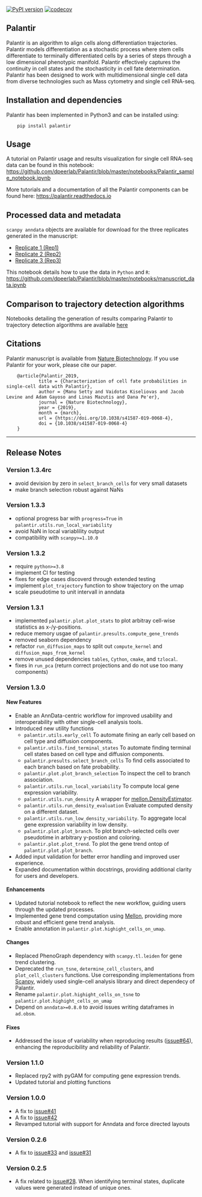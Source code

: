 [![PyPI version](https://badge.fury.io/py/palantir.svg)](https://badge.fury.io/py/palantir)
[![codecov](https://codecov.io/github/settylab/Palantir/graph/badge.svg?token=KJTEY76FTK)](https://codecov.io/github/settylab/Palantir)

Palantir
------

Palantir is an algorithm to align cells along differentiation trajectories. Palantir models differentiation as a stochastic process where stem cells differentiate to terminally differentiated cells by a series of steps through a low dimensional phenotypic manifold. Palantir effectively captures the continuity in cell states and the stochasticity in cell fate determination. Palantir has been designed to work with multidimensional single cell data from diverse technologies such as Mass cytometry and single cell RNA-seq.


## Installation and dependencies
Palantir has been implemented in Python3 and can be installed using:

        pip install palantir


## Usage

A tutorial on Palantir usage and results visualization for single cell RNA-seq
data can be found in this notebook:
https://github.com/dpeerlab/Palantir/blob/master/notebooks/Palantir_sample_notebook.ipynb

More tutorials and a documentation of all the Palantir components can be found
here: https://palantir.readthedocs.io

## Processed data and metadata

`scanpy anndata` objects are available for download for the three replicates generated in the manuscript:
- [Replicate 1 (Rep1)](https://s3.amazonaws.com/dp-lab-data-public/palantir/human_cd34_bm_rep1.h5ad)
- [Replicate 2 (Rep2)](https://s3.amazonaws.com/dp-lab-data-public/palantir/human_cd34_bm_rep2.h5ad)
- [Replicate 3 (Rep3)](https://s3.amazonaws.com/dp-lab-data-public/palantir/human_cd34_bm_rep3.h5ad)

This notebook details how to use the data in `Python` and `R`:
https://github.com/dpeerlab/Palantir/blob/master/notebooks/manuscript_data.ipynb

## Comparison to trajectory detection algorithms
Notebooks detailing the generation of results comparing Palantir to trajectory detection algorithms are available [here](https://github.com/dpeerlab/Palantir/blob/master/notebooks/comparisons)

## Citations
Palantir manuscript is available from [Nature Biotechnology](https://www.nature.com/articles/s41587-019-0068-4). If you use Palantir for your work, please cite our paper.

        @article{Palantir_2019,
                title = {Characterization of cell fate probabilities in single-cell data with Palantir},
                author = {Manu Setty and Vaidotas Kiseliovas and Jacob Levine and Adam Gayoso and Linas Mazutis and Dana Pe'er},
                journal = {Nature Biotechnology},
                year = {2019},
                month = {march},
                url = {https://doi.org/10.1038/s41587-019-0068-4},
                doi = {10.1038/s41587-019-0068-4}
        }
____

Release Notes
-------------
 ### Version 1.3.4rc
 * avoid devision by zero in `select_branch_cells` for very small datasets
 * make branch selection robust against NaNs

 ### Version 1.3.3
 * optional progress bar with `progress=True` in `palantir.utils.run_local_variability`
 * avoid NaN in local variablility output
 * compatibility with `scanpy>=1.10.0`

 ### Version 1.3.2
 * require `python>=3.8`
 * implement CI for testing
 * fixes for edge cases discoverd through extended testing
 * implement `plot_trajectory` function to show trajectory on the umap
 * scale pseudotime to unit intervall in anndata

 ### Version 1.3.1
 * implemented `palantir.plot.plot_stats` to plot arbitray cell-wise statistics as x-/y-positions.
 * reduce memory usgae of `palantir.presults.compute_gene_trends`
 * removed seaborn dependency
 * refactor `run_diffusion_maps` to split out `compute_kernel` and `diffusion_maps_from_kernel`
 * remove unused dependencies `tables`, `Cython`, `cmake`, and `tzlocal`.
 * fixes in `run_pca` (return correct projections and do not use too many components)

 ### Version 1.3.0

 #### New Features
 * Enable an AnnData-centric workflow for improved usability and interoperability with other single-cell analysis tools.
 * Introduced new utility functions
     * `palantir.utils.early_cell` To automate fining an early cell based on cell type and diffusion components.
     * `palantir.utils.find_terminal_states` To automate finding terminal cell states based on cell type and diffusion components.
     * `palantir.presults.select_branch_cells` To find cells associated to each branch based on fate probability.
     * `palantir.plot.plot_branch_selection` To inspect the cell to branch association.
     * `palantir.utils.run_local_variability` To compute local gene expression variability.
     * `palantir.utils.run_density` A wrapper for [mellon.DensityEstimator](https://mellon.readthedocs.io/en/latest/model.html#mellon.model.DensityEstimator).
     * `palantir.utils.run_density_evaluation` Evaluate computed density on a different dataset.
     * `palantir.utils.run_low_density_variability`. To aggregate local gene expression variability in low density.
     * `palantir.plot.plot_branch`. To plot branch-selected cells over pseudotime in arbitrary y-postion and coloring.
     * `palantir.plot.plot_trend`. To plot the gene trend ontop of `palantir.plot.plot_branch`.
 * Added input validation for better error handling and improved user experience.
 * Expanded documentation within docstrings, providing additional clarity for users and developers.

 #### Enhancements
 * Updated tutorial notebook to reflect the new workflow, guiding users through the updated processes.
 * Implemented gene trend computation using [Mellon](https://github.com/settylab/Mellon), providing more robust and efficient gene trend analysis.
 * Enable annotation in `palantir.plot.highight_cells_on_umap`.

 #### Changes
 * Replaced PhenoGraph dependency with `scanpy.tl.leiden` for gene trend clustering.
 * Deprecated the `run_tsne`, `determine_cell_clusters`, and `plot_cell_clusters` functions. Use corresponding implementations from [Scanpy](https://scanpy.readthedocs.io/en/stable/), widely used single-cell analysis library and direct dependecy of Palantir.
 * Rename `palantir.plot.highight_cells_on_tsne` to `palantir.plot.highight_cells_on_umap`
 * Depend on `anndata>=0.8.0` to avoid issues writing dataframes in `ad.obsm`.

 #### Fixes
 * Addressed the issue of variability when reproducing results ([issue#64](https://github.com/dpeerlab/Palantir/issues/64)), enhancing the reproducibility and reliability of Palantir.


### Version 1.1.0
 * Replaced rpy2 with pyGAM for computing gene expression trends.
 * Updated tutorial and plotting functions


### Version 1.0.0

 * A fix to [issue#41](https://github.com/dpeerlab/Palantir/issues/41)
 * A fix to [issue#42](https://github.com/dpeerlab/Palantir/issues/42)
 * Revamped tutorial with support for Anndata and force directed layouts

### Version 0.2.6

 * A fix to [issue#33](https://github.com/dpeerlab/Palantir/issues/33) and [issue#31](https://github.com/dpeerlab/Palantir/issues/31)

### Version 0.2.5

 * A fix related to [issue#28](https://github.com/dpeerlab/Palantir/issues/28). When identifying terminal states, duplicate values were generated instead of unique ones.

